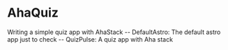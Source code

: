 # AhaQuiz
Writing a simple quiz app with AhaStack
-- DefaultAstro: The default astro app just to check
-- QuizPulse: A quiz app with Aha stack
